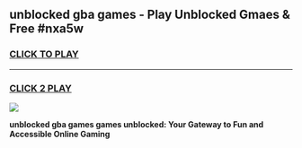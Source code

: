 
## unblocked gba games - Play Unblocked Gmaes & Free #nxa5w
<h3>
<a href="https://news.freeplayer.one?title=unblocked_gba_games&ref=24F">CLICK TO PLAY</a></h3>
<hr>

<h3>
<a href="https://news.freeplayer.one?title=unblocked_gba_games&ref=24F">CLICK 2 PLAY</a>
  
</h3>

<a href="https://news.freeplayer.one?title=unblocked_gba_games&ref=24F/"><img src="https://clearcache.store/games.png"></a>


**unblocked gba games games unblocked: Your Gateway to Fun and Accessible Online Gaming**
